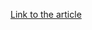 [Link to the article](https://marcoramilli.com/2022/11/21/is-hagga-threat-actor-abusing-fsociety-framework/)
